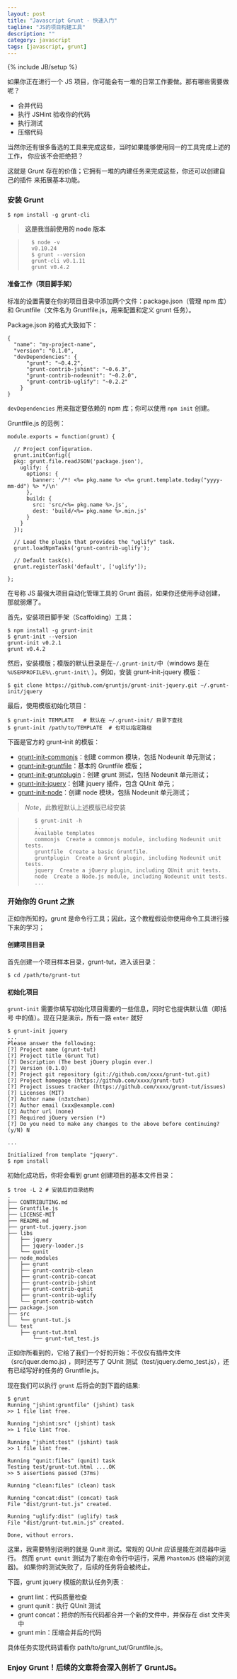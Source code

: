 ```yaml
---
layout: post
title: "Javascript Grunt - 快速入门"
tagline: "JS的项目构建工具"
description: ""
category: javascript
tags: [javascript, grunt]
---
```

{% include JB/setup %}

如果你正在进行一个 JS 项目，你可能会有一堆的日常工作要做。那有哪些需要做呢？

+ 合并代码
+ 执行 JSHint 验收你的代码
+ 执行测试
+ 压缩代码

当然你还有很多备选的工具来完成这些，当时如果能够使用同一的工具完成上述的工作，
你应该不会拒绝把？

这就是 Grunt 存在的价值；它拥有一堆的内建任务来完成这些，你还可以创建自己的插件
来拓展基本功能。

### 安装 Grunt

    $ npm install -g grunt-cli

> **这是我当前使用的 node 版本**

>       $ node -v
>       v0.10.24
>       $ grunt --version
>       grunt-cli v0.1.11
>       grunt v0.4.2

#### 准备工作（项目脚手架）

标准的设置需要在你的项目目录中添加两个文件：package.json（管理 npm 库）和
Gruntfile（文件名为 Gruntfile.js，用来配置和定义 grunt 任务）。

Package.json 的格式大致如下：

    {
      "name": "my-project-name",
      "version": "0.1.0",
      "devDependencies": {
          "grunt": "~0.4.2",
          "grunt-contrib-jshint": "~0.6.3",
          "grunt-contrib-nodeunit": "~0.2.0",
          "grunt-contrib-uglify": "~0.2.2"
        }
    }

`devDependencies` 用来指定要依赖的 npm 库；你可以使用 `npm init` 创建。

Gruntfile.js 的范例：

    module.exports = function(grunt) {

      // Project configuration.
      grunt.initConfig({
      pkg: grunt.file.readJSON('package.json'),
        uglify: {
          options: {
            banner: '/*! <%= pkg.name %> <%= grunt.template.today("yyyy-mm-dd") %> */\n'
          },
          build: {
            src: 'src/<%= pkg.name %>.js',
            dest: 'build/<%= pkg.name %>.min.js'
          }
        }
      });
      
      // Load the plugin that provides the "uglify" task.
      grunt.loadNpmTasks('grunt-contrib-uglify');
      
      // Default task(s).
      grunt.registerTask('default', ['uglify']);

    };

在号称 JS 最强大项目自动化管理工具的 Grunt 面前，如果你还使用手动创建，
那就弱爆了。

首先，安装项目脚手架（Scaffolding）工具：

    $ npm install -g grunt-init
    $ grunt-init --version
    grunt-init v0.2.1
    grunt v0.4.2

然后，安装模版；模版的默认目录是在`~/.grunt-init/`中（windows 是在 `%USERPROFILE%\.grunt-init\` ）。例如，安装 grunt-init-jquery 模版：

    $ git clone https://github.com/gruntjs/grunt-init-jquery.git ~/.grunt-init/jquery

最后，使用模版初始化项目：

    $ grunt-init TEMPLATE   # 默认在 ~/.grunt-init/ 目录下查找
    $ grunt-init /path/to/TEMPLATE  # 也可以指定路径

下面是官方的 grunt-init 的模版：

+ [grunt-init-commonjs](https://github.com/gruntjs/grunt-init-commonjs)：创建 common 模块，包括 Nodeunit 单元测试；
+ [grunt-init-gruntfile](https://github.com/gruntjs/grunt-init-gruntfile)：基本的 Gruntfile 模版；
+ [grunt-init-gruntplugin](https://github.com/gruntjs/grunt-init-gruntplugin)：创建 grunt 测试，包括 Nodeunit 单元测试；
+ [grunt-init-jquery](https://github.com/gruntjs/grunt-init-jquery)：创建 jquery 插件，包含 QUnit 单元；
+ [grunt-init-node](https://github.com/gruntjs/grunt-init-node)：创建 node 模块，包括 Nodeunit 单元测试；

> *Note*，此教程默认上述模版已经安装

>        $ grunt-init -h
>        ...
>        Available templates
>        commonjs  Create a commonjs module, including Nodeunit unit tests.       
>        gruntfile  Create a basic Gruntfile.                                      
>        gruntplugin  Create a Grunt plugin, including Nodeunit unit tests.          
>        jquery  Create a jQuery plugin, including QUnit unit tests.            
>        node  Create a Node.js module, including Nodeunit unit tests. 
>        ...

### 开始你的 Grunt 之旅

正如你所知的，grunt 是命令行工具；因此，这个教程假设你使用命令工具进行接下来的学习；

#### 创建项目目录

首先创建一个项目样本目录，grunt-tut，进入该目录：

    $ cd /path/to/grunt-tut

#### 初始化项目

`grunt-init` 需要你填写初始化项目需要的一些信息，同时它也提供默认值（即括号
中的值）。现在只是演示，所有一路 `enter` 就好

    $ grunt-init jquery
    ...
    Please answer the following:
    [?] Project name (grunt-tut) 
    [?] Project title (Grunt Tut) 
    [?] Description (The best jQuery plugin ever.) 
    [?] Version (0.1.0) 
    [?] Project git repository (git://github.com/xxxx/grunt-tut.git) 
    [?] Project homepage (https://github.com/xxxx/grunt-tut) 
    [?] Project issues tracker (https://github.com/xxxx/grunt-tut/issues) 
    [?] Licenses (MIT) 
    [?] Author name (n3xtchen) 
    [?] Author email (xxx@example.com) 
    [?] Author url (none) 
    [?] Required jQuery version (*) 
    [?] Do you need to make any changes to the above before continuing? (y/N) N

    ...

    Initialized from template "jquery".
    $ npm install

初始化成功后，你将会看到 grunt 创建项目的基本文件目录：

    $ tree -L 2 # 安装后的目录结构
    .
    ├── CONTRIBUTING.md
    ├── Gruntfile.js
    ├── LICENSE-MIT
    ├── README.md
    ├── grunt-tut.jquery.json
    ├── libs
    │   ├── jquery
    │   ├── jquery-loader.js
    │   └── qunit
    ├── node_modules
    │   ├── grunt
    │   ├── grunt-contrib-clean
    │   ├── grunt-contrib-concat
    │   ├── grunt-contrib-jshint
    │   ├── grunt-contrib-qunit
    │   ├── grunt-contrib-uglify
    │   └── grunt-contrib-watch
    ├── package.json
    ├── src
    │   └── grunt-tut.js
    └── test
        ├── grunt-tut.html
            └── grunt-tut_test.js

正如你所看到的，它给了我们一个好的开始：不仅仅有插件文件（src/jquer.demo.js)
，同时还写了 QUnit 测试（test/jquery.demo_test.js），还有已经写好的任务的
Gruntfile.js。

现在我们可以执行 `grunt` 后将会的到下面的结果:

    $ grunt
    Running "jshint:gruntfile" (jshint) task
    >> 1 file lint free.

    Running "jshint:src" (jshint) task
    >> 1 file lint free.

    Running "jshint:test" (jshint) task
    >> 1 file lint free.

    Running "qunit:files" (qunit) task
    Testing test/grunt-tut.html ....OK
    >> 5 assertions passed (37ms)

    Running "clean:files" (clean) task

    Running "concat:dist" (concat) task
    File "dist/grunt-tut.js" created.

    Running "uglify:dist" (uglify) task
    File "dist/grunt-tut.min.js" created.

    Done, without errors.

这里，我需要特别说明的就是 Qunit 测试。常规的 QUnit 应该是能在浏览器中运行。
然而 `grunt qunit` 测试为了能在命令行中运行，采用 `PhantomJS` (终端的浏览器)。
如果你的测试失败了，后续的任务将会被终止。

下面，grunt jquery 模版的默认任务列表：

+ grunt lint：代码质量检查
+ grunt qunit：执行 QUnit 测试
+ grunt concat：把你的所有代码都合并一个新的文件中，并保存在 dist 文件夹中
+ grunt min：压缩合并后的代码

具体任务实现代码请看你 path/to/grunt_tut/Gruntfile.js。

### Enjoy Grunt！后续的文章将会深入剖析了 GruntJS。
